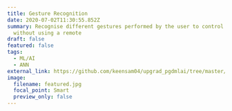 ```yaml
---
title: Gesture Recognition
date: 2020-07-02T11:30:55.852Z
summary: Recognise different gestures performed by the user to control the TV
  without using a remote
draft: false
featured: false
tags:
  - ML/AI
  - ANN
external_link: https://github.com/keensam04/upgrad_pgdmlai/tree/master/Gesture_Recognition
image:
  filename: featured.jpg
  focal_point: Smart
  preview_only: false
---
```

